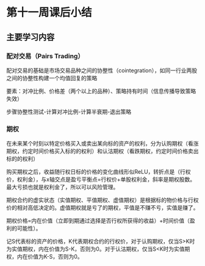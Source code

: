 # 第十一周课后小结

## 主要学习内容

### 配对交易（Pairs Trading）

配对交易的基础是市场交易品种之间的协整性（cointegration），如同一行业两股之间的协整性构建一个均值回复的策略

要素：对冲比例、价格差（两个以上的品种）、策略持有时间（信息传播导致策略失效）

步骤协整性测试-计算对冲比例-计算半衰期-退出策略

### 期权

​	在未来某个时刻以特定价格买入或卖出某向标的资产的权利，分为认购期权（看涨期权，约定时间价格买入标的的权利）和认沽期权（看跌期权，约定时间价格卖出标的的权利）

​	购买期权之后，收益随行权日标的价格的变化曲线形似ReLU，转折点是（行权价，权利金），与x轴交点是盈亏平衡点=行权价+单股权利金，斜率是期权股数。最大亏损也就是权利金了，所以可以风险管理。

​	期权合约的虚实状态（实值期权、平值期权、虚值期权）是根据标的物价格与行权价的相对高低决定的。虚值期权就是亏了的期权，平值是不赚不亏，实值是赚了。

​	期权价格=内在价值（立即到期通过选择是否行权所获得的收益）+时间价值（盈利的可能性）。

​	记S代表标的资产的价格，K代表期权合约的行权价，对于认购期权，仅当S>K时为实值期权，内在价值为S-K，否则为0。对于认沽期权，仅当S<K时为实值期权，内在价值为K-S，否则为0。